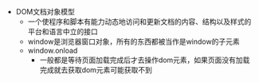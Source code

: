 - DOM文档对象模型
  - 一个使程序和脚本有能力动态地访问和更新文档的内容、结构以及样式的平台和语言中立的接口
  - window是浏览器窗口对象，所有的东西都被当作是window的子元素
  - window.onload
    - 一般都是等待页面加载完成后才去操作dom元素，如果页面没有加载完成就去获取dom元素可能获取不到